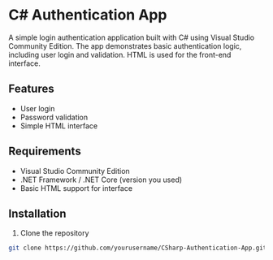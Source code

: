 # C# Authentication App

A simple login authentication application built with C# using Visual Studio Community Edition. The app demonstrates basic authentication logic, including user login and validation. HTML is used for the front-end interface.

## Features
- User login
- Password validation
- Simple HTML interface

## Requirements
- Visual Studio Community Edition
- .NET Framework / .NET Core (version you used)
- Basic HTML support for interface

## Installation
1. Clone the repository
```bash
git clone https://github.com/yourusername/CSharp-Authentication-App.git
